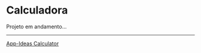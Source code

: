 # Calculadora

Projeto em andamento...

***
[App-Ideas Calculator](https://github.com/florinpop17/app-ideas/blob/master/Projects/1-Beginner/Calculator-App.md)